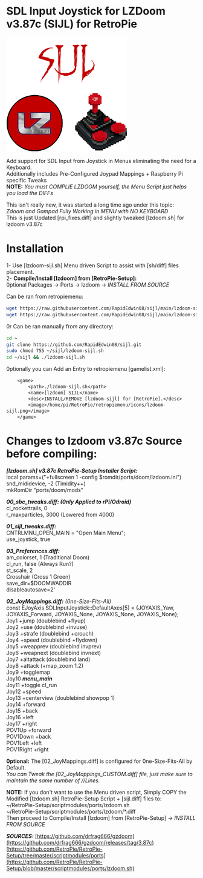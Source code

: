 # SDL Input Joystick for LZDoom v3.87c (SIJL) for RetroPie  
![lzdoom-sijl.png](https://raw.githubusercontent.com/RapidEdwin08/sijl/main/lzdoom-sijl.png)  

Add support for SDL Input from Joystick in Menus eliminating the need for a Keyboard.  
Additionally includes Pre-Configured Joypad Mappings + Raspberry Pi specific Tweaks  
**NOTE:** *You must COMPLIE LZDOOM yourself, the Menu Script just helps you load the DIFFs*  

This isn't really new, it was started a long time ago under this topic:  
*Zdoom and Gampad Fully Working in MENU with NO KEYBOARD*  
This is just Updated [rpi_fixes.diff] and slightly tweaked [lzdoom.sh] for lzdoom v3.87c  

# Installation  
1- Use [lzdoom-sijl.sh] Menu driven Script to assist with [sh/diff] files placement.  
2- **Compile/Install [lzdoom] from [RetroPie-Setup]:**  
0ptional Packages -> Ports -> lzdoom -> *INSTALL FROM SOURCE*  

Can be ran from retropiemenu:  

```bash
wget https://raw.githubusercontent.com/RapidEdwin08/sijl/main/lzdoom-sijl.sh -P ~/RetroPie/retropiemenu
wget https://raw.githubusercontent.com/RapidEdwin08/sijl/main/lzdoom-sijl.png -P ~/RetroPie/retropiemenu/icons
```
0r Can be ran manually from any directory:  
```bash
cd ~
git clone https://github.com/RapidEdwin08/sijl.git
sudo chmod 755 ~/sijl/lzdoom-sijl.sh
cd ~/sijl && ./lzdoom-sijl.sh
```
0ptionally you can Add an Entry to retropiemenu [gamelist.xml]:  
```
	<game>
		<path>./lzdoom-sijl.sh</path>
		<name>[lzdoom] SIJL</name>
		<desc>INSTALL/REMOVE [lzdoom-sijl] for [RetroPie].</desc>
		<image>/home/pi/RetroPie/retropiemenu/icons/lzdoom-sijl.png</image>
	</game>
```

# Changes to lzdoom v3.87c Source before compiling:  

***[lzdoom.sh] v3.87c RetroPie-Setup Installer Script:***  
local params=("+fullscreen 1 -config $romdir/ports/doom/lzdoom.ini")  
snd_mididevice, -2 (Timidity++)  
mkRomDir "ports/doom/mods"  

***00_sbc_tweaks.diff: (0nly Applied to rPi/Odroid)***  
cl_rockettrails, 0  
r_maxparticles, 3000 (Lowered from 4000)  

***01_sijl_tweaks.diff:***  
CNTRLMNU_OPEN_MAIN = "Open Main Menu";  
use_joystick, true  

***03_Preferences.diff:***  
am_colorset, 1 (Traditional Doom)  
cl_run, false (Always Run?)  
st_scale, 2  
Crosshair (Cross 1 Green)  
save_dir=$DOOMWADDIR  
disableautosave=2'  

***02_JoyMappings.diff:*** *(0ne-Size-Fits-All)*  
const EJoyAxis SDLInputJoystick::DefaultAxes[5] = {JOYAXIS_Yaw, JOYAXIS_Forward, JOYAXIS_None, JOYAXIS_None, JOYAXIS_None};  
Joy1 +jump   (doublebind +flyup)  
Joy2 +use    (doublebind +invuse)  
Joy3 +strafe (doublebind +crouch)   
Joy4 +speed  (doublebind +flydown)  
Joy5 +weapprev (doublebind invprev)  
Joy6 +weapnext (doublebind invnext)  
Joy7 +altattack (doublebind land)  
Joy8 +attack    (+map_zoom  1.2)  
Joy9 +togglemap  
Joy10 ***menu_main***  
Joy11 +toggle cl_run  
Joy12 +speed  
Joy13 +centerview (doublebind showpop 1)  
Joy14 +forward  
Joy15 +back  
Joy16 +left  
Joy17 +right  
POV1Up +forward  
POV1Down +back  
POV1Left +left  
POV1Right +right  

**0ptional:**
The [02_JoyMappings.diff] is configured for 0ne-Size-Fits-All by Default.  
*You can Tweak the [02_JoyMappings_CUSTOM.diff] file, just make sure to maintain the same number of //Lines.*  

**NOTE:** If you don't want to use the Menu driven script, Simply COPY the Modified [lzdoom.sh] RetroPie-Setup Script + [sijl.diff] files to:  
~/RetroPie-Setup/scriptmodules/ports/lzdoom.sh  
~/RetroPie-Setup/scriptmodules/ports/lzdoom/*.diff  
Then proceed to Compile/Install [lzdoom] from [RetroPie-Setup] -> *INSTALL FROM SOURCE*  

***SOURCES:***
[https://github.com/drfrag666/gzdoom](https://github.com/drfrag666/gzdoom/releases/tag/3.87c)  
[https://github.com/RetroPie/RetroPie-Setup/tree/master/scriptmodules/ports](https://github.com/RetroPie/RetroPie-Setup/blob/master/scriptmodules/ports/lzdoom.sh)  
